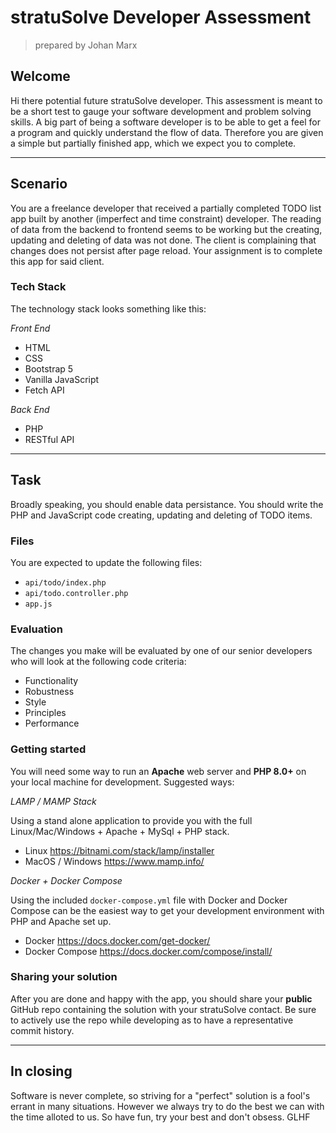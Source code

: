 # stratuSolve Developer Assessment
> prepared by Johan Marx
## Welcome
Hi there potential future stratuSolve developer. This assessment is meant to be a short test to gauge your software development and problem solving skills. 
A big part of being a software developer is to be able to get a feel for a program and quickly understand the flow of data. Therefore you are given a simple but partially finished app, which we expect you to complete.

---
## Scenario
You are a freelance developer that received a partially completed TODO list app built by another (imperfect and time constraint) developer. The reading of data from the backend to frontend seems to be working but the creating, updating and deleting of data was not done. The client is complaining that changes does not persist after page reload. Your assignment is to complete this app for said client.

### Tech Stack
The technology stack looks something like this:

*Front End*
- HTML
- CSS
- Bootstrap 5
- Vanilla JavaScript
- Fetch API

*Back End*
- PHP
- RESTful API

---
## Task
Broadly speaking, you should enable data persistance. You should write the PHP and JavaScript code creating, updating and deleting of TODO items.

### Files
You are expected to update the following files:

- `api/todo/index.php`
- `api/todo.controller.php`
- `app.js`

### Evaluation
The changes you make will be evaluated by one of our senior developers who will look at the following code criteria:

- Functionality
- Robustness
- Style
- Principles
- Performance

### Getting started
You will need some way to run an **Apache** web server and **PHP 8.0+** on your local machine for development. Suggested ways:

*LAMP / MAMP Stack*

Using a stand alone application to provide you with the full Linux/Mac/Windows + Apache + MySql + PHP stack.

- Linux https://bitnami.com/stack/lamp/installer
- MacOS / Windows https://www.mamp.info/

*Docker + Docker Compose*

Using the included `docker-compose.yml` file with Docker and Docker Compose can be the easiest way to get your development environment with PHP and Apache set up.

- Docker https://docs.docker.com/get-docker/
- Docker Compose https://docs.docker.com/compose/install/

### Sharing your solution
After you are done and happy with the app, you should share your **public** GitHub repo containing the solution with your stratuSolve contact. Be sure to actively use the repo while developing as to have a representative commit history.

---
## In closing
Software is never complete, so striving for a "perfect" solution is a fool's errant in many situations. However we always try to do the best we can with the time alloted to us. So have fun, try your best and don't obsess. GLHF